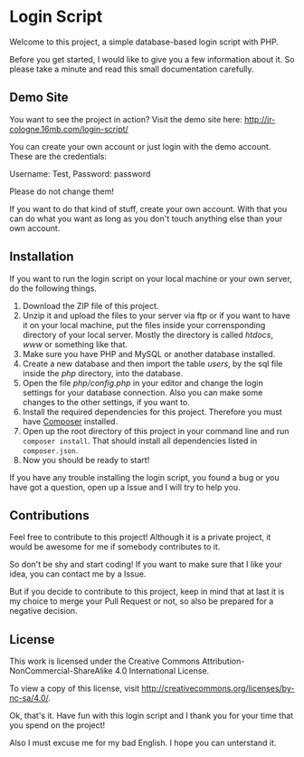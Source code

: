 # Login Script

Welcome to this project, a simple database-based login script with PHP.

Before you get started, I would like to give you a few information about it. So please take a minute and read this small documentation carefully.

## Demo Site

You want to see the project in action? Visit the demo site here: http://jr-cologne.16mb.com/login-script/

You can create your own account or just login with the demo account. These are the credentials:

Username: Test, Password: password

Please do not change them!

If you want to do that kind of stuff, create your own account. With that you can do what you want as long as you don't touch anything else than your own account.

## Installation

If you want to run the login script on your local machine or your own server, do the following things.

1. Download the ZIP file of this project.
2. Unzip it and upload the files to your server via ftp or if you want to have it on your local machine, put the files inside your corrensponding directory of your local server. Mostly the directory is called *htdocs*, *www* or something like that.
3. Make sure you have PHP and MySQL or another database installed.
4. Create a new database and then import the table *users*, by the sql file inside the *php* directory, into the database.
5. Open the file *php/config.php* in your editor and change the login settings for your database connection. Also you can make some changes to the other settings, if you want to.
6. Install the required dependencies for this project. Therefore you must have [Composer](https://getcomposer.org/) installed.
7. Open up the root directory of this project in your command line and run `composer install`. That should install all dependencies listed in `composer.json`.
8. Now you should be ready to start!

If you have any trouble installing the login script, you found a bug or you have got a question, open up a Issue and I will try to help you.

## Contributions

Feel free to contribute to this project! Although it is a private project, it would be awesome for me if somebody contributes to it.

So don't be shy and start coding! If you want to make sure that I like your idea, you can contact me by a Issue.

But if you decide to contribute to this project, keep in mind that at last it is my choice to merge your Pull Request or not, so also be prepared for a negative decision.

## License

This work is licensed under the Creative Commons Attribution-NonCommercial-ShareAlike 4.0 International License.

To view a copy of this license, visit http://creativecommons.org/licenses/by-nc-sa/4.0/.


Ok, that's it. Have fun with this login script and I thank you for your time that you spend on the project!

Also I must excuse me for my bad English. I hope you can unterstand it.
